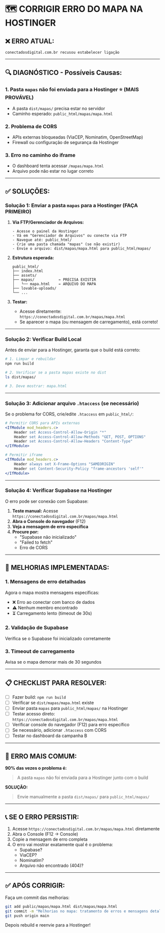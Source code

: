 # 🗺️ CORRIGIR ERRO DO MAPA NA HOSTINGER

## ❌ ERRO ATUAL:
```
conectadosdigital.com.br recusou estabelecer ligação
```

---

## 🔍 DIAGNÓSTICO - Possíveis Causas:

### 1. **Pasta `mapas` não foi enviada para a Hostinger** ⭐ (MAIS PROVÁVEL)
   - A pasta `dist/mapas/` precisa estar no servidor
   - Caminho esperado: `public_html/mapas/mapa.html`

### 2. **Problema de CORS**
   - APIs externas bloqueadas (ViaCEP, Nominatim, OpenStreetMap)
   - Firewall ou configuração de segurança da Hostinger

### 3. **Erro no caminho do iframe**
   - O dashboard tenta acessar `/mapas/mapa.html`
   - Arquivo pode não estar no lugar correto

---

## ✅ SOLUÇÕES:

### **Solução 1: Enviar a pasta `mapas` para a Hostinger** (FAÇA PRIMEIRO)

1. **Via FTP/Gerenciador de Arquivos:**
   ```
   - Acesse o painel da Hostinger
   - Vá em "Gerenciador de Arquivos" ou conecte via FTP
   - Navegue até: public_html/
   - Crie uma pasta chamada "mapas" (se não existir)
   - Envie o arquivo: dist/mapas/mapa.html para public_html/mapas/
   ```

2. **Estrutura esperada:**
   ```
   public_html/
   ├── index.html
   ├── assets/
   ├── mapas/           ← PRECISA EXISTIR
   │   └── mapa.html    ← ARQUIVO DO MAPA
   ├── lovable-uploads/
   └── ...
   ```

3. **Testar:**
   - Acesse diretamente: `https://conectadosdigital.com.br/mapas/mapa.html`
   - Se aparecer o mapa (ou mensagem de carregamento), está correto!

---

### **Solução 2: Verificar Build Local**

Antes de enviar para a Hostinger, garanta que o build está correto:

```bash
# 1. Limpar e rebuildar
npm run build

# 2. Verificar se a pasta mapas existe no dist
ls dist/mapas/

# 3. Deve mostrar: mapa.html
```

---

### **Solução 3: Adicionar arquivo `.htaccess` (se necessário)**

Se o problema for CORS, crie/edite `.htaccess` em `public_html/`:

```apache
# Permitir CORS para APIs externas
<IfModule mod_headers.c>
    Header set Access-Control-Allow-Origin "*"
    Header set Access-Control-Allow-Methods "GET, POST, OPTIONS"
    Header set Access-Control-Allow-Headers "Content-Type"
</IfModule>

# Permitir iframe
<IfModule mod_headers.c>
    Header always set X-Frame-Options "SAMEORIGIN"
    Header set Content-Security-Policy "frame-ancestors 'self'"
</IfModule>
```

---

### **Solução 4: Verificar Supabase na Hostinger**

O erro pode ser conexão com Supabase:

1. **Teste manual:** Acesse `https://conectadosdigital.com.br/mapas/mapa.html`
2. **Abra o Console do navegador** (F12)
3. **Veja a mensagem de erro específica**
4. **Procure por:**
   - "Supabase não inicializado"
   - "Failed to fetch"
   - Erro de CORS

---

## 🔧 MELHORIAS IMPLEMENTADAS:

### **1. Mensagens de erro detalhadas**
Agora o mapa mostra mensagens específicas:
- ❌ Erro ao conectar com banco de dados
- ⚠️ Nenhum membro encontrado
- ⏳ Carregamento lento (timeout de 30s)

### **2. Validação de Supabase**
Verifica se o Supabase foi inicializado corretamente

### **3. Timeout de carregamento**
Avisa se o mapa demorar mais de 30 segundos

---

## 📋 CHECKLIST PARA RESOLVER:

- [ ] Fazer build: `npm run build`
- [ ] Verificar se `dist/mapas/mapa.html` existe
- [ ] Enviar pasta `mapas` para `public_html/mapas/` na Hostinger
- [ ] Testar acesso direto: `https://conectadosdigital.com.br/mapas/mapa.html`
- [ ] Verificar console do navegador (F12) para erro específico
- [ ] Se necessário, adicionar `.htaccess` com CORS
- [ ] Testar no dashboard da campanha B

---

## 🚨 ERRO MAIS COMUM:

**90% das vezes o problema é:**
> A pasta `mapas` não foi enviada para a Hostinger junto com o build

**SOLUÇÃO:**
> Envie manualmente a pasta `dist/mapas/` para `public_html/mapas/`

---

## 📞 SE O ERRO PERSISTIR:

1. Acesse `https://conectadosdigital.com.br/mapas/mapa.html` diretamente
2. Abra o Console (F12 → Console)
3. Copie a mensagem de erro completa
4. O erro vai mostrar exatamente qual é o problema:
   - Supabase?
   - ViaCEP?
   - Nominatim?
   - Arquivo não encontrado (404)?

---

## ✅ APÓS CORRIGIR:

Faça um commit das melhorias:

```bash
git add public/mapas/mapa.html dist/mapas/mapa.html
git commit -m "Melhorias no mapa: tratamento de erros e mensagens detalhadas"
git push origin main
```

Depois rebuild e reenvie para a Hostinger!

